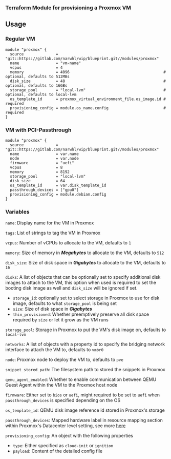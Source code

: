 ### Terraform Module for provisioning a Proxmox VM

## Usage

### Regular VM

```hcl
module "proxmox" {
  source              = "git::https://gitlab.com/narwhl/wip/blueprint.git//modules/proxmox"
  name                = "vm-name"
  vcpus               = 4
  memory              = 4096                                         # optional, defaults to 512MBs
  disk_size           = 48                                           # optional, defaults to 16GBs
  storage_pool        = "local-lvm"                                  # optional, defaults to local-lvm
  os_template_id      = proxmox_virtual_environment_file.os_image.id # required
  provisioning_config = module.os_name.config                        # required
}
```

### VM with PCI-Passthrough

```hcl
module "proxmox" {
  source              = "git::https://gitlab.com/narwhl/wip/blueprint.git//modules/proxmox"
  name                = var.name
  node                = var.node
  firmware            = "uefi"
  vcpus               = 8
  memory              = 8192
  storage_pool        = "local-lvm"
  disk_size           = 64
  os_template_id      = var.disk_template_id
  passthrough_devices = ["gpu0"]
  provisioning_config = module.debian.config
}

```

### Variables

`name`: Display name for the VM in Proxmox

`tags`: List of strings to tag the VM in Proxmox

`vcpus`: Number of vCPUs to allocate to the VM, defaults to `1`

`memory`: Size of memory in **_Megabytes_** to allocate to the VM, defaults to `512`

`disk_size`: Size of disk space in **_Gigabytes_** to allocate to the VM, defaults to `16`

`disks`: A list of objects that can be optionally set to specify additional disk images to attach to the VM, this option when used is required to set the booting disk image as well and `disk_size` will be ignored if set.

- `storage_id`: optionally set to select storage in Proxmox to use for disk image, defaults to what `storage_pool` is being set
- `size`: Size of disk space in **_Gigabytes_**
- `thin_provisioned`: Whether preemptively preserve all disk space required by `size` or let it grow as the VM runs

`storage_pool`: Storage in Proxmox to put the VM's disk image on, defaults to `local-lvm`

`networks`: A list of objects with a property id to specify the bridging network interface to attach the VM to, defaults to `vmbr0`

`node`: Proxmox node to deploy the VM to, defaults to `pve`

`snippet_stored_path`: The filesystem path to stored the snippets in Proxmox

`qemu_agent_enabled`: Whether to enable communication between QEMU Guest Agent within the VM to the Proxmox host node

`firmware`: Either set to `bios` or `uefi`, might required to be set to `uefi` when `passthrough_devices` is specified depending on the OS

`os_template_id`: QEMU disk image reference id stored in Proxmox's storage

`passthrough_devices`: Mapped hardware label in resource mapping section within Proxmox's Datacenter level setting, see more [here](https://pve.proxmox.com/pve-docs/pve-admin-guide.html#resource_mapping)

`provisioning_config`: An object with the following properties

- `type`: Either specified as `cloud-init` or `ignition`
- `payload`: Content of the detailed config file

